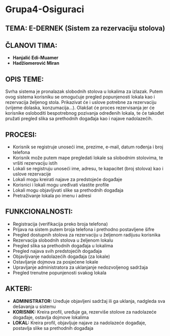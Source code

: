 # Grupa4-Osiguraci
## TEMA:  E-DERNEK (Sistem za rezervaciju stolova)
## ČLANOVI TIMA:
- **Hanjalić Edi-Muamer**
- **Hadžiomerović Miran**

## OPIS TEME:
Svrha sistema je pronalazak slobodnih stolova u lokalima za izlazak. Putem ovog sistema korisniku se omogućuje pregled popunjenosti lokala kao i rezervacija željenog stola. Prikazivat će i uslove potrebne za rezervaciju (vrijeme dolaska, konzumacija...). Olakšat će proces rezervisanja jer će korisnike osloboditi bespotrebnog pozivanja određenih lokala, te će takođet pružati pregled slika sa prethodnih događaja kao i najave nadolazećih.

## PROCESI:
- Korisnik se registruje unoseći ime, prezime, e-mail, datum rođenja i broj telefona 
- Korisnik može putem mape pregledati lokale sa slobodnim stolovima, te vršiti rezervaciju istih
- Lokali se registruju unoseći ime, adresu, te kapacitet (broj stolova) kao i uslove rezervacije
- Lokali mogu kreirati najave za predstojeće događaje
- Korisnici i lokali mogu uređivati vlastite profile
- Lokali mogu objavljivati slike sa prethodnih događaja
- Pretraživanje lokala po imenu i adresi

## FUNKCIONALNOSTI:
- Registracija (verifikacija preko broja telefona)
- Prijava na sistem putem broja telefona i prethodno postavljene šifre
- Pregled dostupnih stolova za rezervaciju u željenom radijusu korisnika
- Rezervacija slobodnih stolova u željenom lokalu
- Pregled slika sa prethodnih događaja u lokalima
- Pregled najava svih predstojećih događaja
- Objavljivanje nadolazećih događaja (za lokale)
- Ostavljanje dojmova za posjećene lokale
- Upravljanje administratora za uklanjanje nedozvoljenog sadržaja
- Pregled trenutne popunjenosti svakog lokala

## AKTERI:
- **ADMINISTRATOR:**
 Uređuje objavljeni sadržaj ili ga uklanja, nadgleda sva dešavanja u sistemu
- **KORISNIK:**
 Kreira profil, uređuje ga, rezerviše stolove za nadolazeće događaje, ostavlja dojmove lokalima
- **LOKAL:**
 Kreira profil, objavljuje najave za nadolazeće događaje, postavlja slike sa prethodnih događaja
